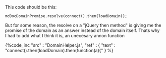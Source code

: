 This code should be this:

    mdDocDomainPromise.resolve(connect().then(loadDomain));

But for some reason, the resolve on a "jQuery then method" is giving me the promise of the domain as an answer
instead of the domain itself. Thats why I had to add what I think it is, an unecesary annon function

{%code_inc
    "src" : "DomainHelper.js",
    "ref" : {
        "text" : "connect().then(loadDomain).then(function(a){"
    }
%}
